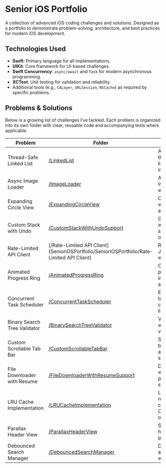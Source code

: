 # Senior iOS Portfolio

A collection of advanced iOS coding challenges and solutions. Designed as a portfolio to demonstrate problem-solving, architecture, and best practices for modern iOS development.

## Technologies Used
- **Swift**: Primary language for all implementations.
- **UIKit**: Core framework for UI-based challenges.
- **Swift Concurrency**: `async/await` and `Task` for modern asynchronous programming.
- **XCTest**: Unit testing for validation and reliability.
- Additional tools (e.g., `CALayer`, `URLSession`, `NSCache`) as required by specific problems.

## Problems & Solutions

Below is a growing list of challenges I’ve tackled. Each problem is organized into its own folder with clear, reusable code and accompanying tests where applicable.

| Problem                  | Folder                  | Description                                      |
|--------------------------|-------------------------|--------------------------------------------------|
| Thread-Safe Linked List  | [/LinkedList](SenioriOSPortfolio/SenioriOSPortfolio/LinkedLists) | A generic, thread-safe linked list implementation. |
| Async Image Loader       | [/ImageLoader](SenioriOSPortfolio/SenioriOSPortfolio/ImageLoader) | Asynchronous image fetching with caching.      |
| Expanding Circle View    | [/ExpandingCircleView](SenioriOSPortfolio/SenioriOSPortfolio/ExpandingCircleView) | Custom UIView with animation and gestures. |
| Custom Stack with Undo   | [/CustomStackWithUndoSupport](SenioriOSPortfolio/SenioriOSPortfolio/CustomStackWithUndoSupport) | Generic stack with undo support for operations. |
| Rate-Limited API Client  | [/Rate-Limited API Client](SenioriOSPortfolio/SenioriOSPortfolio/Rate-Limited API Client) | Rate-limited JSON fetching with retries.       |
| Animated Progress Ring   | [/AnimatedProgressRing](SenioriOSPortfolio/SenioriOSPortfolio/AnimatedProgressRing) | Circular progress indicator with animation.    |
| Concurrent Task Scheduler| [/ConcurrentTaskScheduler](SenioriOSPortfolio/SenioriOSPortfolio/ConcurrentTaskScheduler) | Executes async tasks with concurrency limits.  |
| Binary Search Tree Validator | [/BinarySearchTreeValidator](SenioriOSPortfolio/SenioriOSPortfolio/BinarySearchTreeValidator) | Validates a BST with generic values.       |
| Custom Scrollable Tab Bar| [/CustomScrollableTabBar](SenioriOSPortfolio/SenioriOSPortfolio/CustomScrollableTabBar) | Scrollable tab bar with animated selection.    |
| File Downloader with Resume | [/FileDownloaderWithResumeSupport](SenioriOSPortfolio/SenioriOSPortfolio/FileDownloaderWithResumeSupport) | Downloads files with pause/resume support.   |
| LRU Cache Implementation | [/LRUCacheImplementation](SenioriOSPortfolio/SenioriOSPortfolio/LRUCacheImplementation) | Least-recently-used cache with O(1) operations.|
| Parallax Header View     | [/ParallaxHeaderView](SenioriOSPortfolio/SenioriOSPortfolio/ParallaxHeaderView) | Scrollable header with parallax effect.    |
| Debounced Search Manager | [/DebouncedSearchManager](SenioriOSPortfolio/SenioriOSPortfolio/DebouncedSearchManager) | Debounced async search with caching.          |
